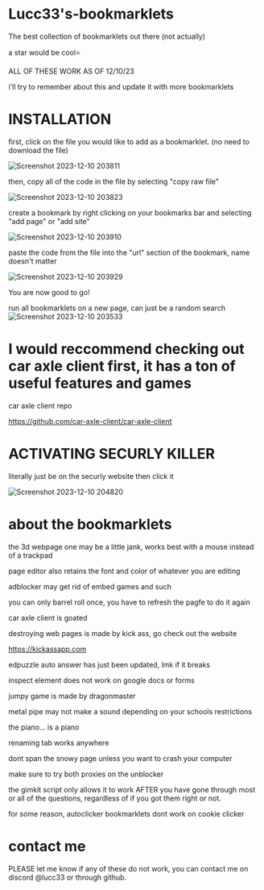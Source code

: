 # Lucc33's-bookmarklets
The best collection of bookmarklets out there (not actually)

a star would be cool⭐

ALL OF THESE WORK AS OF 12/10/23

i'll try to remember about this and update it with more bookmarklets

# INSTALLATION

first, click on the file you would like to add as a bookmarklet. (no need to download the file)

![Screenshot 2023-12-10 203811](https://github.com/Lucc24/Lucc33s-bookmarklets/assets/148596091/969e5458-1518-4a61-996a-c7f43567e0fd)

then, copy all of the code in the file by selecting "copy raw file"

![Screenshot 2023-12-10 203823](https://github.com/Lucc24/Lucc33s-bookmarklets/assets/148596091/140a248f-883d-4a1e-bdfd-933709998864)

create a bookmark by right clicking on your bookmarks bar and selecting "add page" or "add site"

![Screenshot 2023-12-10 203910](https://github.com/Lucc24/Lucc33s-bookmarklets/assets/148596091/488d9670-9565-4816-b2e2-bb8fc7dff12b)

paste the code from the file into the "url" section of the bookmark, name doesn't matter

![Screenshot 2023-12-10 203929](https://github.com/Lucc24/Lucc33s-bookmarklets/assets/148596091/06da1de5-c2cd-49d8-a02d-096565ce2f81)

You are now good to go!

run all bookmarklets on a new page, can just be a random search
![Screenshot 2023-12-10 203533](https://github.com/Lucc24/Lucc33s-bookmarklets/assets/148596091/0e6b4fec-12db-4fa6-91d3-10871564b603)

# I would reccommend checking out car axle client first, it has a ton of useful features and games

car axle client repo

https://github.com/car-axle-client/car-axle-client


# ACTIVATING SECURLY KILLER

literally just be on the securly website then click it

![Screenshot 2023-12-10 204820](https://github.com/Lucc24/Lucc33s-bookmarklets/assets/148596091/3eb1cb32-6da5-4c7e-ab68-b56ca18da449)
# about the bookmarklets
the 3d webpage one may be a little jank, works best with a mouse instead of a trackpad

page editor also retains the font and color of whatever you are editing

adblocker may get rid of embed games and such

you can only barrel roll once, you have to refresh the pagfe to do it again

car axle client is goated

destroying web pages is made by kick ass, go check out the website

https://kickassapp.com

edpuzzle auto answer has just been updated, lmk if it breaks

inspect element does not work on google docs or forms

jumpy game is made by dragonmaster

metal pipe may not make a sound depending on your schools restrictions

the piano... is a piano

renaming tab works anywhere

dont span the snowy page unless you want to crash your computer

make sure to try both proxies on the unblocker

the gimkit script only allows it to work AFTER you have gone through most or all of the questions, regardless of if you got them right or not.

for some reason, autoclicker bookmarklets dont work on cookie clicker
# contact me
PLEASE let me know if any of these do not work, you can contact me on discord @lucc33 or through github.
